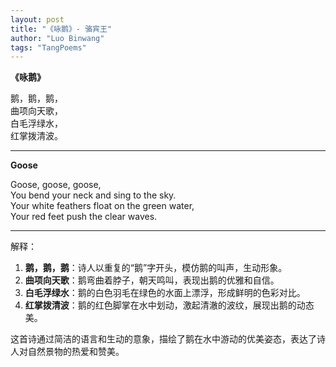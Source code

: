 ```yaml
---
layout: post
title: "《咏鹅》- 骆宾王"
author: "Luo Binwang"
tags: "TangPoems"
---
```


**《咏鹅》**

鹅，鹅，鹅，  
曲项向天歌，  
白毛浮绿水，  
红掌拨清波。  

---

**Goose**

Goose, goose, goose,  
You bend your neck and sing to the sky.  
Your white feathers float on the green water,  
Your red feet push the clear waves.  

---

解释：
1. **鹅，鹅，鹅**：诗人以重复的“鹅”字开头，模仿鹅的叫声，生动形象。
2. **曲项向天歌**：鹅弯曲着脖子，朝天鸣叫，表现出鹅的优雅和自信。
3. **白毛浮绿水**：鹅的白色羽毛在绿色的水面上漂浮，形成鲜明的色彩对比。
4. **红掌拨清波**：鹅的红色脚掌在水中划动，激起清澈的波纹，展现出鹅的动态美。

这首诗通过简洁的语言和生动的意象，描绘了鹅在水中游动的优美姿态，表达了诗人对自然景物的热爱和赞美。
